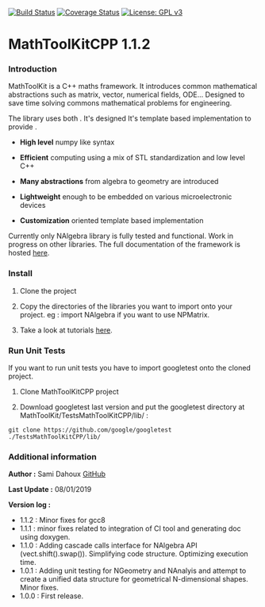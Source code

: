 [![Build Status](https://travis-ci.org/samiBendou/MathToolKitCPP.svg?branch=master)](https://travis-ci.org/samiBendou/MathToolKitCPP/builds)
[![Coverage Status](https://coveralls.io/repos/github/samiBendou/MathToolKitCPP/badge.svg?branch=master)](https://coveralls.io/github/samiBendou/MathToolKitCPP?branch=master)
[![License: GPL v3](https://img.shields.io/badge/License-GPLv3-blue.svg)](https://www.gnu.org/licenses/gpl-3.0)

# MathToolKitCPP 1.1.2

### Introduction

MathToolKit is a C++ maths framework. It introduces common mathematical abstractions such as matrix, vector, numerical fields, ODE...
Designed to save time solving commons mathematical problems for engineering.

The library uses both .
It's designed 
It's template based implementation to provide .

- **High level** numpy like syntax

- **Efficient** computing using a mix of STL standardization and low level C++

- **Many abstractions** from algebra to geometry are introduced

- **Lightweight** enough to be embedded on various microelectronic devices

- **Customization** oriented template based implementation


Currently only NAlgebra library is fully tested and functional. Work in progress on other libraries.
The full documentation of the framework is hosted [here](https://samibendou.github.io/MathToolKitCPP/).

### Install
 
1. Clone the project

2. Copy the directories of the libraries you want to import onto your project. 
eg : import NAlgebra if you want to use NPMatrix.

3. Take a look at tutorials [here](https://samibendou.github.io/MathToolKitCPP/group___n_algebra.html#details).

### Run Unit Tests

If you want to run unit tests you have to import googletest onto the cloned project.

1. Clone MathToolKitCPP project

2. Download googletest last version and put the googletest directory at MathToolKit/TestsMathToolKitCPP/lib/ : 

```commandline
git clone https://github.com/google/googletest ./TestsMathToolKitCPP/lib/ 
```

### Additional information

**Author :** Sami Dahoux [GitHub](https://github.com/samiBendou/)

**Last Update :** 08/01/2019

**Version log :**

- 1.1.2 :   Minor fixes for gcc8
- 1.1.1 :   minor fixes related to integration of CI tool and generating doc using doxygen.
- 1.1.0 :   Adding cascade calls interface for NAlgebra API (vect.shift().swap()). Simplifying code structure.
            Optimizing execution time.
- 1.0.1 :   Adding unit testing for NGeometry and NAnalyis and attempt to create a unified data structure
            for geometrical N-dimensional shapes. Minor fixes.
- 1.0.0 :   First release.

